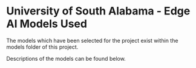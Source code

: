 # University of South Alabama - Edge AI Models Used

The models which have been selected for the project exist within the models folder of this project.

Descriptions of the models can be found below.

